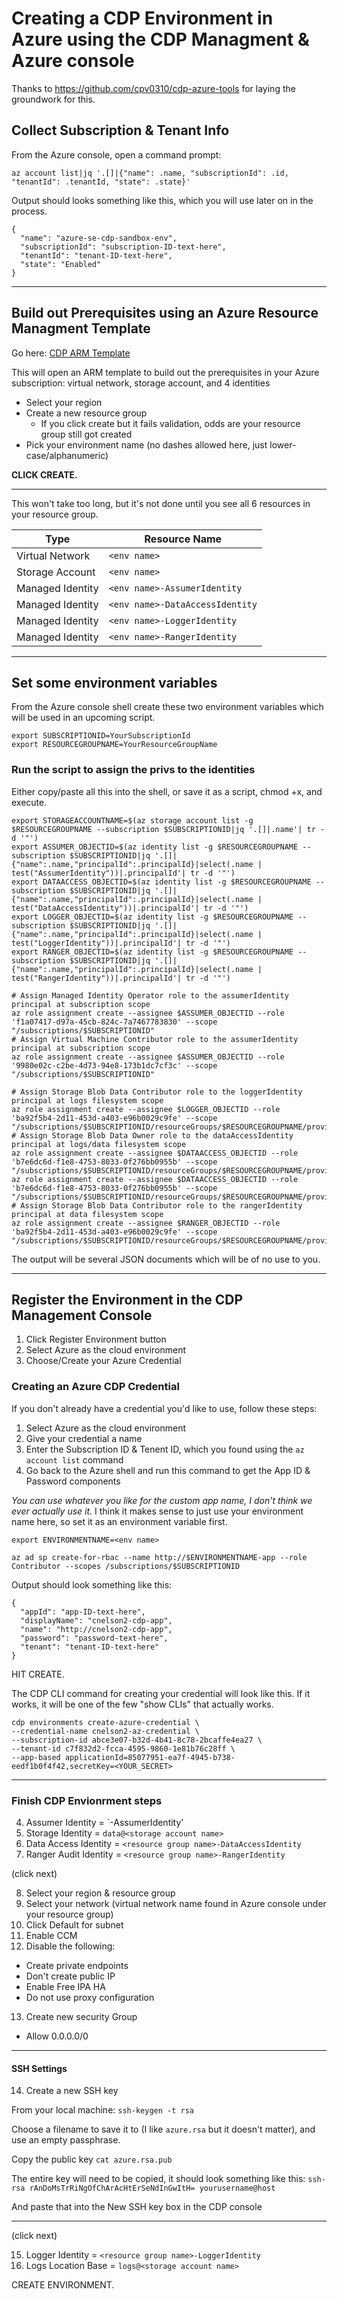 # Creating a CDP Environment in Azure using the CDP Managment & Azure console

Thanks to https://github.com/cpv0310/cdp-azure-tools for laying the groundwork for this.


## Collect Subscription & Tenant Info

From the Azure console, open a command prompt:
>
`az account list|jq '.[]|{"name": .name, "subscriptionId": .id, "tenantId": .tenantId, "state": .state}'`

Output should looks something like this, which you will use later on in the process.
>>
```
{
  "name": "azure-se-cdp-sandbox-env",
  "subscriptionId": "subscription-ID-text-here",
  "tenantId": "tenant-ID-text-here",
  "state": "Enabled"
}
```

---

## Build out Prerequisites using an Azure Resource Managment Template

Go here:
<a href="https://portal.azure.com/#create/Microsoft.Template/uri/https%3A%2F%2Fraw.githubusercontent.com%2Fcegganesh84%2Fcdp-azure-tools%2Fmaster%2Fazuredeploy.json">CDP ARM Template</a>

This will open an ARM template to build out the prerequisites in your Azure subscription:  virtual network, storage account, and 4 identities

* Select your region
* Create a new resource group
  * If you click create but it fails validation, odds are your resource group still got created
* Pick your environment name (no dashes allowed here, just lower-case/alphanumeric)

**CLICK CREATE.**

---

This won't take too long, but it's not done until you see all 6 resources in your resource group.

| Type          | Resource Name |
| ------------- |-------------|
| Virtual Network  | `<env name>` |
| Storage Account  | `<env name>`      |
| Managed Identity | `<env name>-AssumerIdentity`     |
| Managed Identity | `<env name>-DataAccessIdentity`  |
| Managed Identity | `<env name>-LoggerIdentity`      |
| Managed Identity | `<env name>-RangerIdentity`      |

---

## Set some environment variables

From the Azure console shell create these two environment variables which will be used in an upcoming script.
>>
```
export SUBSCRIPTIONID=YourSubscriptionId
export RESOURCEGROUPNAME=YourResourceGroupName
```

### Run the script to assign the privs to the identities

Either copy/paste all this into the shell, or save it as a script, chmod +x, and execute.   
```
export STORAGEACCOUNTNAME=$(az storage account list -g $RESOURCEGROUPNAME --subscription $SUBSCRIPTIONID|jq '.[]|.name'| tr -d '"')
export ASSUMER_OBJECTID=$(az identity list -g $RESOURCEGROUPNAME --subscription $SUBSCRIPTIONID|jq '.[]|{"name":.name,"principalId":.principalId}|select(.name | test("AssumerIdentity"))|.principalId'| tr -d '"')
export DATAACCESS_OBJECTID=$(az identity list -g $RESOURCEGROUPNAME --subscription $SUBSCRIPTIONID|jq '.[]|{"name":.name,"principalId":.principalId}|select(.name | test("DataAccessIdentity"))|.principalId'| tr -d '"')
export LOGGER_OBJECTID=$(az identity list -g $RESOURCEGROUPNAME --subscription $SUBSCRIPTIONID|jq '.[]|{"name":.name,"principalId":.principalId}|select(.name | test("LoggerIdentity"))|.principalId'| tr -d '"')
export RANGER_OBJECTID=$(az identity list -g $RESOURCEGROUPNAME --subscription $SUBSCRIPTIONID|jq '.[]|{"name":.name,"principalId":.principalId}|select(.name | test("RangerIdentity"))|.principalId'| tr -d '"')

# Assign Managed Identity Operator role to the assumerIdentity principal at subscription scope
az role assignment create --assignee $ASSUMER_OBJECTID --role 'f1a07417-d97a-45cb-824c-7a7467783830' --scope "/subscriptions/$SUBSCRIPTIONID"
# Assign Virtual Machine Contributor role to the assumerIdentity principal at subscription scope
az role assignment create --assignee $ASSUMER_OBJECTID --role '9980e02c-c2be-4d73-94e8-173b1dc7cf3c' --scope "/subscriptions/$SUBSCRIPTIONID"

# Assign Storage Blob Data Contributor role to the loggerIdentity principal at logs filesystem scope
az role assignment create --assignee $LOGGER_OBJECTID --role 'ba92f5b4-2d11-453d-a403-e96b0029c9fe' --scope "/subscriptions/$SUBSCRIPTIONID/resourceGroups/$RESOURCEGROUPNAME/providers/Microsoft.Storage/storageAccounts/$STORAGEACCOUNTNAME/blobServices/default/containers/logs"
# Assign Storage Blob Data Owner role to the dataAccessIdentity principal at logs/data filesystem scope
az role assignment create --assignee $DATAACCESS_OBJECTID --role 'b7e6dc6d-f1e8-4753-8033-0f276bb0955b' --scope "/subscriptions/$SUBSCRIPTIONID/resourceGroups/$RESOURCEGROUPNAME/providers/Microsoft.Storage/storageAccounts/$STORAGEACCOUNTNAME/blobServices/default/containers/data"
az role assignment create --assignee $DATAACCESS_OBJECTID --role 'b7e6dc6d-f1e8-4753-8033-0f276bb0955b' --scope "/subscriptions/$SUBSCRIPTIONID/resourceGroups/$RESOURCEGROUPNAME/providers/Microsoft.Storage/storageAccounts/$STORAGEACCOUNTNAME/blobServices/default/containers/logs"
# Assign Storage Blob Data Contributor role to the rangerIdentity principal at data filesystem scope
az role assignment create --assignee $RANGER_OBJECTID --role 'ba92f5b4-2d11-453d-a403-e96b0029c9fe' --scope "/subscriptions/$SUBSCRIPTIONID/resourceGroups/$RESOURCEGROUPNAME/providers/Microsoft.Storage/storageAccounts/$STORAGEACCOUNTNAME/blobServices/default/containers/data"
```

The output will be several JSON documents which will be of no use to you.

---

## Register the Environment in the CDP Management Console

1. Click Register Environment button
2. Select Azure as the cloud environment
3. Choose/Create your Azure Credential

### Creating an Azure CDP Credential
If you don't already have a credential you'd like to use, follow these steps:

1. Select Azure as the cloud environment
2. Give your credential a name
3. Enter the Subscription ID & Tenent ID, which you found using the `az account list` command
4. Go back to the Azure shell and run this command to get the App ID & Password components

_You can use whatever you like for the custom app name, I don't think we ever actually use it._
I think it makes sense to just use your environment name here, so set it as an environment variable first.

`export ENVIRONMENTNAME=<env name>`

`az ad sp create-for-rbac --name http://$ENVIRONMENTNAME-app --role Contributor --scopes /subscriptions/$SUBSCRIPTIONID`

Output should look something like this:
>>
```
{
  "appId": "app-ID-text-here",
  "displayName": "cnelson2-cdp-app",
  "name": "http://cnelson2-cdp-app",
  "password": "password-text-here",
  "tenant": "tenant-ID-text-here"
}
```

HIT CREATE.

The CDP CLI command for creating your credential will look like this.   If it works, it will be one of the few "show CLIs" that actually works.

```
cdp environments create-azure-credential \
--credential-name cnelson2-az-credential \
--subscription-id abce3e07-b32d-4b41-8c78-2bcaffe4ea27 \
--tenant-id c7f832d2-fcca-4595-9860-1e81b76c28ff \
--app-based applicationId=85077951-ea7f-4945-b738-eedf1b0f4f42,secretKey=<YOUR_SECRET> 
```


---

### Finish CDP Envionrment steps
4. Assumer Identity = `<resource group name>-AssumerIdentity'
5. Storage Identity = `data@<storage account name>`
6. Data Access Identity = `<resource group name>-DataAccessIdentity`
7. Ranger Audit Identity = `<resource group name>-RangerIdentity`

(click next)

8. Select your region & resource group
9. Select your network (virtual network name found in Azure console under your resource group)
10. Click Default for subnet
11. Enable CCM
12. Disable the following:
  * Create private endpoints
  * Don't create public IP
  * Enable Free IPA HA
  * Do not use proxy configuration
13. Create new security Group
  * Allow 0.0.0.0/0

___

#### SSH Settings

14. Create a new SSH key

From your local machine:
`ssh-keygen -t rsa`

Choose a filename to save it to (I like `azure.rsa` but it doesn't matter), and use an empty passphrase.

Copy the public key
`cat azure.rsa.pub`

The entire key will need to be copied, it should look something like this:
`ssh-rsa rAnDoMsTrRiNgOfChArAcHtErSeNdInGwItH= yourusername@host`

And paste that into the New SSH key box in the CDP console

___

(click next)

15. Logger Identity = `<resource group name>-LoggerIdentity`
16. Logs Location Base = `logs@<storage account name>`

CREATE ENVIRONMENT.

